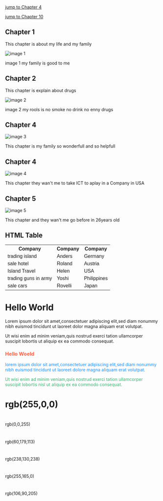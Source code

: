 <!DOCTYPE html>
<html>
<body>


<p><a href="#C4">jump to Chapter 4</a></p>
<p><a href="#C10">jump to Chapter 10</a></p>

<h2>Chapter 1</h2>
<p>This chapter is about my life and my family</p>
<img src="family1.jpg"alt="image 1">
<p>image 1 my family is good to me </p>

<h2>Chapter 2</h2>
<p>This chapter is explain about drugs</p>
<img src="Drugs2.jpg"alt="image 2">
<p>image 2 my rools is no smoke no drink no enny drugs</p>

<h2>Chapter 4</h2>
<img src="self3.jpg"alt="image 3">
<p>This chapter is my family so wonderfull and so helpfull</p>

<h2 id="C4">Chapter 4</h2>
<img src="ICT4.jpg"alt="image 4">
<p>This chapter they wan't me to take ICT to aplay in a Company in USA</p>
 
<h2>Chapter 5</h2>
<img src="fly5.jpg"alt="image 5">
<p>This chapter and they wan't me go before in 26years old</p>

<!DOCTYPE html>
<html>
<head>
<style>
table {
 font-family:arial,sans-serif;
 border-collapse:colapse;
 width: 100%;
}

td,th{
border: 1px solid #dddddd;
text-align: left;
padding:8px;
}


tr:nth-child(even){
 background-color:#dddddd;
}
</style>
</head>
<body>

<h2>HTML Table</h2>

<table>
 <tr>
  <th>Company</th>
  <th>Company</th>
  <th>Company</th>
 </tr>
 <tr>

<td>trading island</td>
<td>Anders</td>
<td>Germany</td>
</tr>
<tr>
 <td>sale hotel</td>
 <td>Roland</td>
 <td>Austria</td>
</td>
<tr>
 <td>Island Travel</td>
 <td>Helen</td>
 <td>USA</td>
</tr>
<tr>
 <td>trading guns in army</td>
 <td>Yoshi</td>
 <td>Philippines</td>
</tr>
<tr>
 <td>sale cars</td>
 <td>Rovelli</td>
 <td>Japan</td>
</tr>
</table>

</body>
</html>

 
<!DOCTYPE html>

<html>

<body>





<h1 style="backround-color:DodgerBlue;">Hello World</h1>



<p style="background-color:tomato;">

Lorem ipsum dolor sit amet,consectetuer
adipiscing elit,sed diam nonummy nibh 
euismod tincidunt ut laoreet dolor magna
aliquam erat volutpat.

Ut wisi enim ad minim veniam,quis nostrud
exerci tation ullamcorper suscipit lobortis ut
aliquip ex ea commodo consequat.

</p>


</body>

</html>



<!DOCTYPE html>

<html>

<body>



<h3 style="color:Tomato;">Hello Woeld</h3>


<p style="color:DodgerBlue;">lorem ipsum
dolor sit amet,consectetuer adipiscing elit,sed
diam nonummy nibh euismod tincidunt ut
laoreet dolore magna aliquam erat
volutpat.</p>


<p style="color:MediumSeaGreen;">Ut wisi
enim ad minim veniam,quis nostrud exerci
tation ullamcorper suscipit lobortis nisl ut
aliquip ex ea commodo consequat.</p>


</body>

</html>


<!DOCTYPE html>

<html>

<body>


<h1 style="backround-color:rgb(255,0,
0,);">rgb(255,0,0)</h1>

<h1 style="background-color:rgb(0,0,
255);"></h1>rgb(0,0,255)</h1>

<h1 style="background-color:rgb(60,179,
113);"></h1>rgb(60,179,113)</h1>

<h1 style="background-color:rgb(238,130,
238);"></h1>rgb(238,130,238)</h1>

<h1 style="background-color:rgb(255,165,
0);"></h1>rgb(255,165,0)</h1>

<h1 style="background-color:rgb(106,90,
205);"></h1>rgb(106,90,205)</h1>

</body>

</html>
